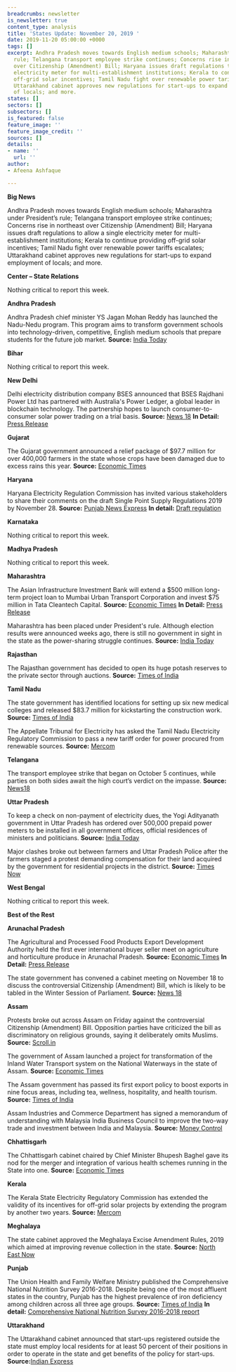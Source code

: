 ```yaml
---
breadcrumbs: newsletter
is_newsletter: true
content_type: analysis
title: 'States Update: November 20, 2019 '
date: 2019-11-20 05:00:00 +0000
tags: []
excerpt: Andhra Pradesh moves towards English medium schools; Maharashtra under President’s
  rule; Telangana transport employee strike continues; Concerns rise in northeast
  over Citizenship (Amendment) Bill; Haryana issues draft regulations to allow a single
  electricity meter for multi-establishment institutions; Kerala to continue providing
  off-grid solar incentives; Tamil Nadu fight over renewable power tariffs escalates;
  Uttarakhand cabinet approves new regulations for start-ups to expand employment
  of locals; and more.
states: []
sectors: []
subsectors: []
is_featured: false
feature_image: ''
feature_image_credit: ''
sources: []
details:
- name: ''
  url: ''
author:
- Afeena Ashfaque

---
```

**Big News**

Andhra Pradesh moves towards English medium schools; Maharashtra under President’s rule; Telangana transport employee strike continues; Concerns rise in northeast over Citizenship (Amendment) Bill; Haryana issues draft regulations to allow a single electricity meter for multi-establishment institutions; Kerala to continue providing off-grid solar incentives; Tamil Nadu fight over renewable power tariffs escalates; Uttarakhand cabinet approves new regulations for start-ups to expand employment of locals; and more.

**Center – State Relations**

Nothing critical to report this week.

**Andhra Pradesh**

Andhra Pradesh chief minister YS Jagan Mohan Reddy has launched the Nadu-Nedu program. This program aims to transform government schools into technology-driven, competitive, English medium schools that prepare students for the future job market. **Source:** [India Today](https://www.indiatoday.in/education-today/news/story/rs-12-000-crore-nadu-nedu-programme-in-andhra-pradesh-to-turn-govt-schools-into-competitive-institutions-1619317-2019-11-15)

**Bihar**

Nothing critical to report this week.

**New Delhi**

Delhi electricity distribution company BSES announced that BSES Rajdhani Power Ltd has partnered with Australia's Power Ledger, a global leader in blockchain technology. The partnership hopes to launch consumer-to-consumer solar power trading on a trial basis. **Source:** [News 18](https://www.news18.com/news/tech/bses-has-launched-a-blockchain-based-platform-for-consumers-to-trade-power-2386439.html) **In Detail:** [Press Release](https://www.bsesdelhi.com/documents/55701/1190197189/Blockchain_November_13_Eng.pdf)

**Gujarat**

The Gujarat government announced a relief package of $97.7 million for over 400,000 farmers in the state whose crops have been damaged due to excess rains this year. **Source:** [Economic Times](https://economictimes.indiatimes.com/news/economy/agriculture/gujarat-announces-rs-700-crore-relief-package-for-rain-hit-farmers/articleshow/72041832.cms)

**Haryana**

Haryana Electricity Regulation Commission has invited various stakeholders to share their comments on the draft Single Point Supply Regulations 2019 by November 28. **Source:** [Punjab News Express](http://www.punjabnewsexpress.com/regional/news/-haryana-electricity-regulation-commission-herc-invites-comments-on-draft-single-point-supply-regulations-2019-97183.aspx) **In detail:** [Draft regulation](https://herc.gov.in/writereaddata/pdf/d20191031.pdf)

**Karnataka**

Nothing critical to report this week.

**Madhya Pradesh**

Nothing critical to report this week.

**Maharashtra**

The Asian Infrastructure Investment Bank will extend a $500 million long-term project loan to Mumbai Urban Transport Corporation and invest $75 million in Tata Cleantech Capital. **Source:** [Economic Times](https://economictimes.indiatimes.com/news/economy/infrastructure/mumbai-infra-gets-a-500-million-aiib-boost/articleshow/72071604.cms) **In Detail:** [Press Release](https://www.aiib.org/en/news-events/news/2019/20191115_001.html)

Maharashtra has been placed under President's rule. Although election results were announced weeks ago, there is still no government in sight in the state as the power-sharing struggle continues. **Source:** [India Today](https://www.indiatoday.in/india/story/maharashtra-politics-live-updates-bjp-congress-ncp-sonia-gandhi-sharad-pawar-meeting-on-shiv-sena-govt-formation-1619970-2019-11-18)

**Rajasthan**

The Rajasthan government has decided to open its huge potash reserves to the private sector through auctions. **Source:** [Times of India](https://timesofindia.indiatimes.com/city/jaipur/rajasthan-to-open-its-huge-potash-deposits-for-private-sector/articleshow/72079964.cms)

**Tamil Nadu**

The state government has identified locations for setting up six new medical colleges and released $83.7 million for kickstarting the construction work. **Source:** [Times of India](https://timesofindia.indiatimes.com/city/chennai/tamil-nadu-sanctions-600-crore-for-six-medical-colleges/articleshow/72031255.cms)

The Appellate Tribunal for Electricity has asked the Tamil Nadu Electricity Regulatory Commission to pass a new tariff order for power procured from renewable sources. **Source:** [Mercom](https://mercomindia.com/aptel-asks-tamil-nadu-commission-review-renewables/)

**Telangana**

The transport employee strike that began on October 5 continues, while parties on both sides await the high court’s verdict on the impasse. **Source:** [News18](https://www.news18.com/news/india/telangana-transport-strike-cops-shift-fasting-union-leader-to-hospital-2390217.html)

**Uttar Pradesh**

To keep a check on non-payment of electricity dues, the Yogi Adityanath government in Uttar Pradesh has ordered over 500,000 prepaid power meters to be installed in all government offices, official residences of ministers and politicians. **Source:** [India Today](https://www.indiatoday.in/india/story/up-power-ministry-installs-prepaid-metre-as-electricity-dues-of-govt-offices-bungalows-cross-rs-13-000-crore-1619273-2019-11-15)

Major clashes broke out between farmers and Uttar Pradesh Police after the farmers staged a protest demanding compensation for their land acquired by the government for residential projects in the district. **Source:** [Times Now](https://www.timesnownews.com/india/article/cops-farmers-clash-over-smart-city-project-on-disputed-land-in-unnao/516350)

**West Bengal**

Nothing critical to report this week.

**Best of the Rest**

**Arunachal Pradesh**

The Agricultural and Processed Food Products Export Development Authority held the first ever international buyer seller meet on agriculture and horticulture produce in Arunachal Pradesh. **Source:** [Economic Times](https://economictimes.indiatimes.com/news/economy/agriculture/first-ever-international-buyer-seller-meet-in-arunachal-pradesh/articleshow/72073082.cms) **In Detail:** [Press Release](https://commerce.gov.in/PressRelease.aspx?Id=6735)

The state government has convened a cabinet meeting on November 18 to discuss the controversial Citizenship (Amendment) Bill, which is likely to be tabled in the Winter Session of Parliament. **Source:** [News 18](https://www.news18.com/news/politics/arunachal-pradesh-convenes-cabinet-meet-on-monday-to-discuss-citizenship-amendment-bill-2389439.html)

**Assam**

Protests broke out across Assam on Friday against the controversial Citizenship (Amendment) Bill. Opposition parties have criticized the bill as discriminatory on religious grounds, saying it deliberately omits Muslims. **Source:** [Scroll.in](https://scroll.in/latest/943895/citizenship-bill-protests-break-out-in-assam-as-bjp-set-to-introduce-legislation-in-parliament)

The government of Assam launched a project for transformation of the Inland Water Transport system on the National Waterways in the state of Assam. **Source:** [Economic Times](https://economictimes.indiatimes.com/news/politics-and-nation/assam-govt-launches-project-to-transform-inland-water-transport/articleshow/71996243.cms)

The Assam government has passed its first export policy to boost exports in nine focus areas, including tea, wellness, hospitality, and health tourism. **Source:** [Times of India](https://timesofindia.indiatimes.com/business/india-business/assam-gets-its-first-export-policy/articleshow/72059365.cms)

Assam Industries and Commerce Department has signed a memorandum of understanding with Malaysia India Business Council to improve the two-way trade and investment between India and Malaysia. **Source:** [Money Control](https://www.moneycontrol.com/news/business/economy/assam-industries-commerce-dept-signs-mou-with-malaysia-india-business-council-4625901.html)

**Chhattisgarh**

The Chhattisgarh cabinet chaired by Chief Minister Bhupesh Baghel gave its nod for the merger and integration of various health schemes running in the State into one. **Source:** [Economic Times](https://health.economictimes.indiatimes.com/news/policy/chhattisgarh-cabinet-gives-nod-to-integrated-healthcare-scheme/72084175)

**Kerala**

The Kerala State Electricity Regulatory Commission has extended the validity of its incentives for off-grid solar projects by extending the program by another two years. **Source:** [Mercom](https://mercomindia.com/kerala-extends-validity-consumer-incentives-off-grid-solar/)

**Meghalaya**

The state cabinet approved the Meghalaya Excise Amendment Rules, 2019 which aimed at improving revenue collection in the state. **Source:** [North East Now](https://nenow.in/north-east-news/meghalaya/meghalaya-to-charge-liquor-fee-from-military-paramilitary-forces.html)

**Punjab**

The Union Health and Family Welfare Ministry published the Comprehensive National Nutrition Survey 2016-2018. Despite being one of the most affluent states in the country, Punjab has the highest prevalence of iron deficiency among children across all three age groups. **Source:** [Times of India](https://timesofindia.indiatimes.com/city/chandigarh/children-low-on-micronutrients-in-punjab/articleshow/72079222.cms) **In detail:** [Comprehensive National Nutrition Survey 2016-2018 report](https://www.popcouncil.org/uploads/pdfs/2019RH_CNNSreport.pdf)

**Uttarakhand**

The Uttarakhand cabinet announced that start-ups registered outside the state must employ local residents for at least 50 percent of their positions in order to operate in the state and get benefits of the policy for start-ups. **Source:**[Indian Express](https://indianexpress.com/article/india/uttarakhand-cabinet-nod-to-new-rules-for-start-ups-6118737/)
